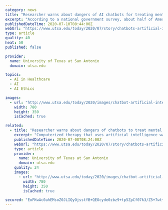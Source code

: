 ```yaml
---
category: news
title: "Researcher warns about dangers of AI chatbots for treating mental illness"
excerpt: "According to a national government survey, about half of Americans suffer from a mental illness. Yet the majority of those with mental illness don't receive any therapeutic treatment. It’s for this reason that the COVID-19 pandemic has inspired a surge of companies to provide smartphone psychotherapy with artificial intelligence and big data analytics."
publishedDateTime: 2020-07-10T08:44:00Z
webUrl: "https://www.utsa.edu/today/2020/07/story/chatbots-artificial-intelligence.html"
type: article
quality: 40
heat: 50
published: false

provider:
  name: University of Texas at San Antonio
  domain: utsa.edu

topics:
  - AI in Healthcare
  - AI
  - AI Ethics

images:
  - url: "http://www.utsa.edu/today/2020/images/chatbot-artificial-intelligence_780.png"
    width: 780
    height: 350
    isCached: true

related:
  - title: "Researcher warns about dangers of chatbots to treat mental illness"
    excerpt: "Computerized therapy that uses artificial intelligence was first recommended in 2006 as a way of providing cognitive behavioral therapy for treatment of depression, panic and phobias. However, in April of this year, due to the coronavirus pandemic ..."
    publishedDateTime: 2020-07-08T08:24:00Z
    webUrl: "https://www.utsa.edu/today/2020/07/story/chatbots-artificial-intelligence.html"
    type: article
    provider:
      name: University of Texas at San Antonio
      domain: utsa.edu
    quality: 24
    images:
      - url: "http://www.utsa.edu/today/2020/images/chatbot-artificial-intelligence_780.png"
        width: 780
        height: 350
        isCached: true

secured: "EoFKwAc0ahEMsoZ0JLIQyOjsstYB+QEOcyde0zbz9+tp5ZpCf07k3/Z5+7wt+ypPpr9eebF8qVFnDNDbVjtgaZMhgsXE0ch8B6MxTailKEsupOhpEGNBBQHXEazj7NlXzBLESHzPGFhl4W2JQ9nuKH5cAxjpjnsYdJ0zYlJPqEg6ThTMjQJ/KQY280tD97YUK2Do6mgSsqPUZctFCGI2+YlBvlixhxehOijvqlL3rFypAfWk2h5p7QXXZfs/6nuyMzb3S7G86gu/4lWIUf+csnF8IxoZReHIQLvVhXU+A2vds667dKIwyVqrF0jvXGc4I/SkVNYz5GwZZOJwr9uN1A==;7dfGGWa8a6vVEfydfrtzMA=="
---
```


